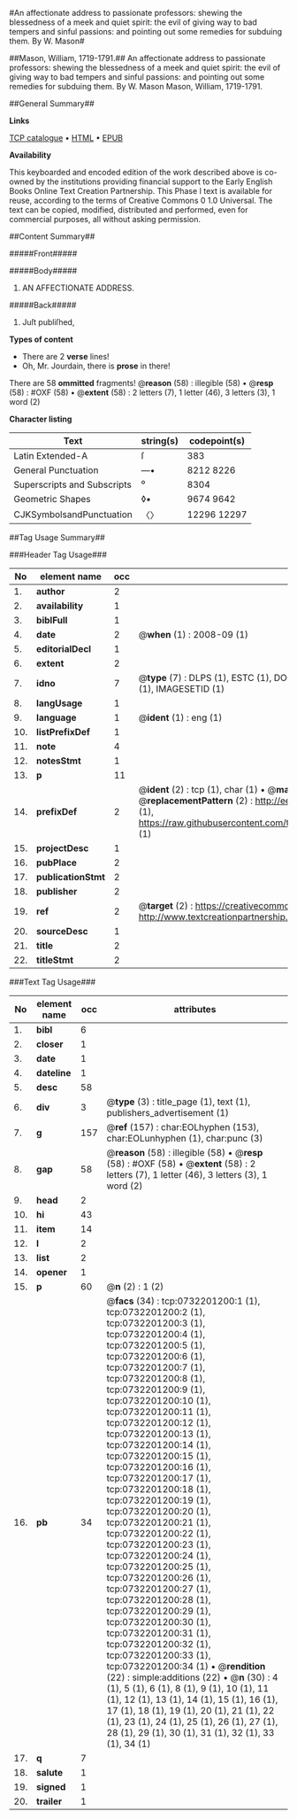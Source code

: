 #An affectionate address to passionate professors: shewing the blessedness of a meek and quiet spirit: the evil of giving way to bad tempers and sinful passions: and pointing out some remedies for subduing them. By W. Mason#

##Mason, William, 1719-1791.##
An affectionate address to passionate professors: shewing the blessedness of a meek and quiet spirit: the evil of giving way to bad tempers and sinful passions: and pointing out some remedies for subduing them. By W. Mason
Mason, William, 1719-1791.

##General Summary##

**Links**

[TCP catalogue](http://www.ota.ox.ac.uk/tcp/)  • 
[HTML](http://tei.it.ox.ac.uk/tcp/Texts-HTML/free/004/004850273.html)  • 
[EPUB](http://tei.it.ox.ac.uk/tcp/Texts-EPUB/free/004/004850273.epub)

**Availability**

This keyboarded and encoded edition of the
	       work described above is co-owned by the institutions
	       providing financial support to the Early English Books
	       Online Text Creation Partnership. This Phase I text is
	       available for reuse, according to the terms of Creative
	       Commons 0 1.0 Universal. The text can be copied,
	       modified, distributed and performed, even for
	       commercial purposes, all without asking permission.


##Content Summary##

#####Front#####

#####Body#####

1. AN AFFECTIONATE ADDRESS.

#####Back#####

1. Juſt publiſhed,

**Types of content**

  * There are 2 **verse** lines!
  * Oh, Mr. Jourdain, there is **prose** in there!

There are 58 **ommitted** fragments! 
 @__reason__ (58) : illegible (58)  •  @__resp__ (58) : #OXF (58)  •  @__extent__ (58) : 2 letters (7), 1 letter (46), 3 letters (3), 1 word (2)

**Character listing**


|Text|string(s)|codepoint(s)|
|---|---|---|
|Latin Extended-A|ſ|383|
|General Punctuation|—•|8212 8226|
|Superscripts             and Subscripts|⁰|8304|
|Geometric Shapes|◊▪|9674 9642|
|CJKSymbolsandPunctuation|〈〉|12296 12297|

##Tag Usage Summary##

###Header Tag Usage###

|No|element name|occ|attributes|
|---|---|---|---|
|1.|__author__|2||
|2.|__availability__|1||
|3.|__biblFull__|1||
|4.|__date__|2| @__when__ (1) : 2008-09 (1)|
|5.|__editorialDecl__|1||
|6.|__extent__|2||
|7.|__idno__|7| @__type__ (7) : DLPS (1), ESTC (1), DOCNO (1), TCP (1), GALEDOCNO (1), CONTENTSET (1), IMAGESETID (1)|
|8.|__langUsage__|1||
|9.|__language__|1| @__ident__ (1) : eng (1)|
|10.|__listPrefixDef__|1||
|11.|__note__|4||
|12.|__notesStmt__|1||
|13.|__p__|11||
|14.|__prefixDef__|2| @__ident__ (2) : tcp (1), char (1)  •  @__matchPattern__ (2) : ([0-9\-]+):([0-9IVX]+) (1), (.+) (1)  •  @__replacementPattern__ (2) : http://eebo.chadwyck.com/downloadtiff?vid=$1&page=$2 (1), https://raw.githubusercontent.com/textcreationpartnership/Texts/master/tcpchars.xml#$1 (1)|
|15.|__projectDesc__|1||
|16.|__pubPlace__|2||
|17.|__publicationStmt__|2||
|18.|__publisher__|2||
|19.|__ref__|2| @__target__ (2) : https://creativecommons.org/publicdomain/zero/1.0/ (1), http://www.textcreationpartnership.org/docs/. (1)|
|20.|__sourceDesc__|1||
|21.|__title__|2||
|22.|__titleStmt__|2||


###Text Tag Usage###

|No|element name|occ|attributes|
|---|---|---|---|
|1.|__bibl__|6||
|2.|__closer__|1||
|3.|__date__|1||
|4.|__dateline__|1||
|5.|__desc__|58||
|6.|__div__|3| @__type__ (3) : title_page (1), text (1), publishers_advertisement (1)|
|7.|__g__|157| @__ref__ (157) : char:EOLhyphen (153), char:EOLunhyphen (1), char:punc (3)|
|8.|__gap__|58| @__reason__ (58) : illegible (58)  •  @__resp__ (58) : #OXF (58)  •  @__extent__ (58) : 2 letters (7), 1 letter (46), 3 letters (3), 1 word (2)|
|9.|__head__|2||
|10.|__hi__|43||
|11.|__item__|14||
|12.|__l__|2||
|13.|__list__|2||
|14.|__opener__|1||
|15.|__p__|60| @__n__ (2) : 1 (2)|
|16.|__pb__|34| @__facs__ (34) : tcp:0732201200:1 (1), tcp:0732201200:2 (1), tcp:0732201200:3 (1), tcp:0732201200:4 (1), tcp:0732201200:5 (1), tcp:0732201200:6 (1), tcp:0732201200:7 (1), tcp:0732201200:8 (1), tcp:0732201200:9 (1), tcp:0732201200:10 (1), tcp:0732201200:11 (1), tcp:0732201200:12 (1), tcp:0732201200:13 (1), tcp:0732201200:14 (1), tcp:0732201200:15 (1), tcp:0732201200:16 (1), tcp:0732201200:17 (1), tcp:0732201200:18 (1), tcp:0732201200:19 (1), tcp:0732201200:20 (1), tcp:0732201200:21 (1), tcp:0732201200:22 (1), tcp:0732201200:23 (1), tcp:0732201200:24 (1), tcp:0732201200:25 (1), tcp:0732201200:26 (1), tcp:0732201200:27 (1), tcp:0732201200:28 (1), tcp:0732201200:29 (1), tcp:0732201200:30 (1), tcp:0732201200:31 (1), tcp:0732201200:32 (1), tcp:0732201200:33 (1), tcp:0732201200:34 (1)  •  @__rendition__ (22) : simple:additions (22)  •  @__n__ (30) : 4 (1), 5 (1), 6 (1), 8 (1), 9 (1), 10 (1), 11 (1), 12 (1), 13 (1), 14 (1), 15 (1), 16 (1), 17 (1), 18 (1), 19 (1), 20 (1), 21 (1), 22 (1), 23 (1), 24 (1), 25 (1), 26 (1), 27 (1), 28 (1), 29 (1), 30 (1), 31 (1), 32 (1), 33 (1), 34 (1)|
|17.|__q__|7||
|18.|__salute__|1||
|19.|__signed__|1||
|20.|__trailer__|1||
